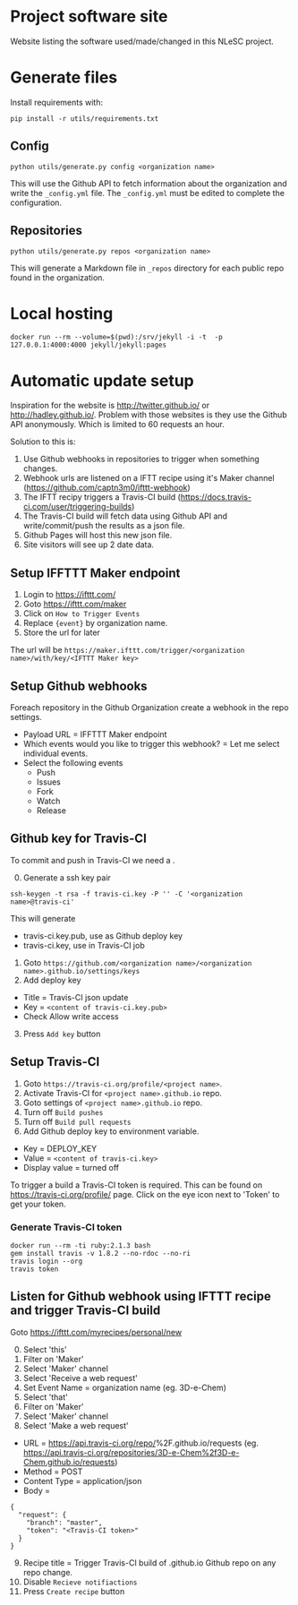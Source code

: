 # Project software site

Website listing the software used/made/changed in this NLeSC project.

# Generate files

Install requirements with:
```
pip install -r utils/requirements.txt
```

## Config

```
python utils/generate.py config <organization name>
```

This will use the Github API to fetch information about the organization and write the `_config.yml` file. The `_config.yml` must be edited to complete the configuration.

## Repositories

```
python utils/generate.py repos <organization name>
```

This will generate a Markdown file in `_repos` directory for each public repo found in the organization.

# Local hosting

```
docker run --rm --volume=$(pwd):/srv/jekyll -i -t  -p 127.0.0.1:4000:4000 jekyll/jekyll:pages
```


# Automatic update setup

Inspiration for the website is http://twitter.github.io/ or http://hadley.github.io/.
Problem with those websites is they use the Github API anonymously.  Which is limited to 60 requests an hour.

Solution to this is:

1. Use Github webhooks in repositories to trigger when something changes.
2. Webhook urls are listened on a IFTT recipe using it's Maker channel (https://github.com/captn3m0/ifttt-webhook)
3. The IFTT recipy triggers a Travis-CI build (https://docs.travis-ci.com/user/triggering-builds)
4. The Travis-CI build will fetch data using Github API and write/commit/push the results as a json file.
5. Github Pages will host this new json file.
6. Site visitors will see up 2 date data.

## Setup IFFTTT Maker endpoint

1. Login to https://ifttt.com/
2. Goto https://ifttt.com/maker
3. Click on `How to Trigger Events`
4. Replace `{event}` by organization name.
5. Store the url for later

The url will be `https://maker.ifttt.com/trigger/<organization name>/with/key/<IFTTT Maker key>`

## Setup Github webhooks

Foreach repository in the Github Organization create a webhook in the repo settings.

* Payload URL = IFFTTT Maker endpoint
* Which events would you like to trigger this webhook? = Let me select individual events.
* Select the following events
  * Push
  * Issues
  * Fork
  * Watch
  * Release

## Github key for Travis-CI

To commit and push in Travis-CI we need a .

0. Generate a ssh key pair

```
ssh-keygen -t rsa -f travis-ci.key -P '' -C '<organization name>@travis-ci'
```

This will generate
* travis-ci.key.pub, use as Github deploy key
* travis-ci.key, use in Travis-CI job

1. Goto `https://github.com/<organization name>/<organization name>.github.io/settings/keys`
2. Add deploy key

  * Title = Travis-CI json update
  * Key = `<content of travis-ci.key.pub>`
  * Check Allow write access

3. Press `Add key` button

## Setup Travis-CI

1. Goto `https://travis-ci.org/profile/<project name>`.
2. Activate Travis-CI for `<project name>.github.io` repo.
3. Goto settings of `<project name>.github.io` repo.
4. Turn off `Build pushes`
5. Turn off `Build pull requests`
6. Add Github deploy key to environment variable.
  * Key = DEPLOY_KEY
  * Value = `<content of travis-ci.key>`
  * Display value = turned off

To trigger a build a Travis-CI token is required.
This can be found on https://travis-ci.org/profile/ page.
Click on the eye icon next to 'Token' to get your token.

###  Generate Travis-CI token
```
docker run --rm -ti ruby:2.1.3 bash
gem install travis -v 1.8.2 --no-rdoc --no-ri
travis login --org
travis token
```

## Listen for Github webhook using IFTTT recipe and trigger Travis-CI build

Goto https://ifttt.com/myrecipes/personal/new

0. Select 'this'
1. Filter on 'Maker'
2. Select 'Maker' channel
2. Select 'Receive a web request'
4. Set Event Name = organization name (eg. 3D-e-Chem)
5. Select 'that'
6. Filter on 'Maker'
7. Select 'Maker' channel
8. Select 'Make a web request'

  * URL =  https://api.travis-ci.org/repo/<organization name>%2F<organization name>.github.io/requests (eg. https://api.travis-ci.org/repositories/3D-e-Chem%2f3D-e-Chem.github.io/requests)
  * Method = POST
  * Content Type = application/json
  * Body =

```
{
  "request": {
    "branch": "master",
    "token": "<Travis-CI token>"
  }
}
```  

9. Recipe title = Trigger Travis-CI build of <organization name>.github.io Github repo on any <organization name> repo change.
10. Disable `Recieve notifiactions`
11. Press `Create recipe` button
